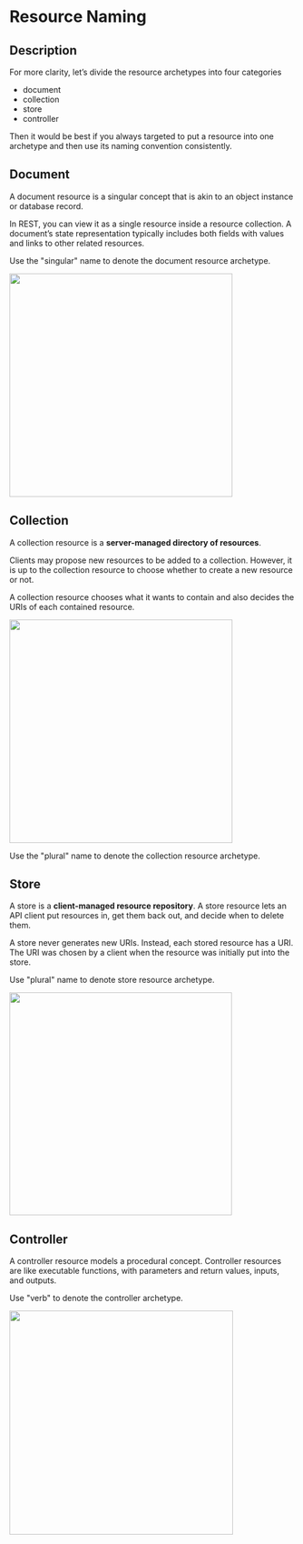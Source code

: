 # Resource Naming

## Description

For more clarity, let’s divide the resource archetypes into four categories

- document
- collection
- store
- controller

Then it would be best if you always targeted to put a resource into one archetype and then use its naming convention consistently.

## Document

A document resource is a singular concept that is akin to an object instance or database record.

In REST, you can view it as a single resource inside a resource collection. A document’s state representation typically includes both fields with values and links to other related resources.

Use the "singular" name to denote the document resource archetype.

<img src="image3.jpg" style="width:4.09583in" />

## Collection

A collection resource is a **server-managed directory of resources**.

Clients may propose new resources to be added to a collection. However, it is up to the collection resource to choose whether to create a new resource or not.

A collection resource chooses what it wants to contain and also decides the URIs of each contained resource.

<img src="image2.jpg" style="width:4.09167in" />

Use the "plural" name to denote the collection resource archetype.

## Store

A store is a **client-managed resource repository**. A store resource lets an API client put resources in, get them back out, and decide when to delete them.

A store never generates new URIs. Instead, each stored resource has a URI. The URI was chosen by a client when the resource was initially put into the store.

Use "plural" name to denote store resource archetype.

<img src="image1.jpg" style="width:4.08333in" />

## Controller

A controller resource models a procedural concept. Controller resources are like executable functions, with parameters and return values, inputs, and outputs.

Use "verb" to denote the controller archetype.

<img src="image4.jpg" style="width:4.1in" />
